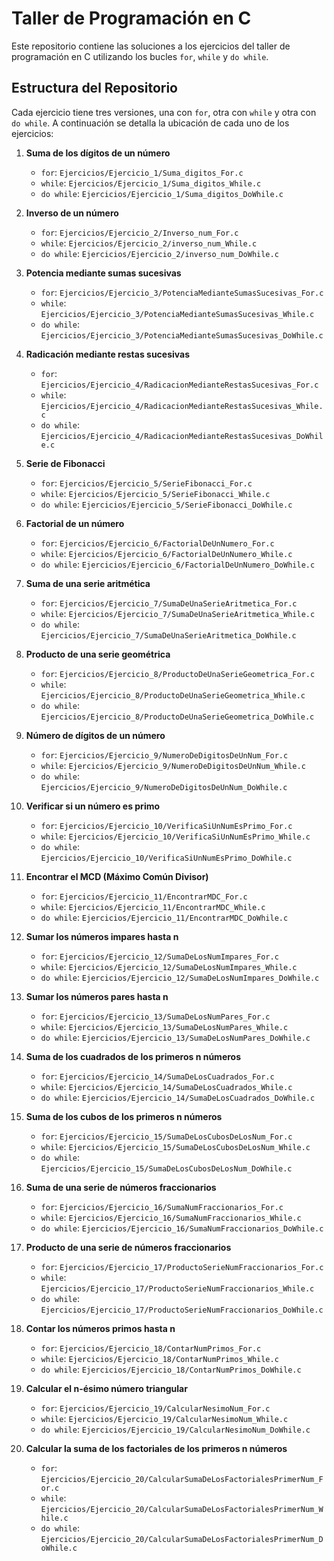 # Taller de Programación en C
Este repositorio contiene las soluciones a los ejercicios del taller de programación en C utilizando los bucles `for`, `while` y `do while`. 

## Estructura del Repositorio
Cada ejercicio tiene tres versiones, una con `for`, otra con `while` y otra con `do while`. A continuación se detalla la ubicación de cada uno de los ejercicios:

1. **Suma de los dígitos de un número**
   - `for`: `Ejercicios/Ejercicio_1/Suma_digitos_For.c`
   - `while`: `Ejercicios/Ejercicio_1/Suma_digitos_While.c`
   - `do while`: `Ejercicios/Ejercicio_1/Suma_digitos_DoWhile.c`

2. **Inverso de un número**
   - `for`: `Ejercicios/Ejercicio_2/Inverso_num_For.c`
   - `while`: `Ejercicios/Ejercicio_2/inverso_num_While.c`
   - `do while`: `Ejercicios/Ejercicio_2/inverso_num_DoWhile.c`

3. **Potencia mediante sumas sucesivas**
   - `for`: `Ejercicios/Ejercicio_3/PotenciaMedianteSumasSucesivas_For.c`
   - `while`: `Ejercicios/Ejercicio_3/PotenciaMedianteSumasSucesivas_While.c`
   - `do while`: `Ejercicios/Ejercicio_3/PotenciaMedianteSumasSucesivas_DoWhile.c`

4. **Radicación mediante restas sucesivas**
   - `for`: `Ejercicios/Ejercicio_4/RadicacionMedianteRestasSucesivas_For.c`
   - `while`: `Ejercicios/Ejercicio_4/RadicacionMedianteRestasSucesivas_While.c`
   - `do while`: `Ejercicios/Ejercicio_4/RadicacionMedianteRestasSucesivas_DoWhile.c`

5. **Serie de Fibonacci**
   - `for`: `Ejercicios/Ejercicio_5/SerieFibonacci_For.c`
   - `while`: `Ejercicios/Ejercicio_5/SerieFibonacci_While.c`
   - `do while`: `Ejercicios/Ejercicio_5/SerieFibonacci_DoWhile.c`

6. **Factorial de un número**
   - `for`: `Ejercicios/Ejercicio_6/FactorialDeUnNumero_For.c`
   - `while`: `Ejercicios/Ejercicio_6/FactorialDeUnNumero_While.c`
   - `do while`: `Ejercicios/Ejercicio_6/FactorialDeUnNumero_DoWhile.c`

7. **Suma de una serie aritmética**
   - `for`: `Ejercicios/Ejercicio_7/SumaDeUnaSerieAritmetica_For.c`
   - `while`: `Ejercicios/Ejercicio_7/SumaDeUnaSerieAritmetica_While.c`
   - `do while`: `Ejercicios/Ejercicio_7/SumaDeUnaSerieAritmetica_DoWhile.c`

8. **Producto de una serie geométrica**
   - `for`: `Ejercicios/Ejercicio_8/ProductoDeUnaSerieGeometrica_For.c`
   - `while`: `Ejercicios/Ejercicio_8/ProductoDeUnaSerieGeometrica_While.c`
   - `do while`: `Ejercicios/Ejercicio_8/ProductoDeUnaSerieGeometrica_DoWhile.c`

9. **Número de dígitos de un número**
   - `for`: `Ejercicios/Ejercicio_9/NumeroDeDigitosDeUnNum_For.c`
   - `while`: `Ejercicios/Ejercicio_9/NumeroDeDigitosDeUnNum_While.c`
   - `do while`: `Ejercicios/Ejercicio_9/NumeroDeDigitosDeUnNum_DoWhile.c`

10. **Verificar si un número es primo**
    - `for`: `Ejercicios/Ejercicio_10/VerificaSiUnNumEsPrimo_For.c`
    - `while`: `Ejercicios/Ejercicio_10/VerificaSiUnNumEsPrimo_While.c`
    - `do while`: `Ejercicios/Ejercicio_10/VerificaSiUnNumEsPrimo_DoWhile.c`

11. **Encontrar el MCD (Máximo Común Divisor)**
    - `for`: `Ejercicios/Ejercicio_11/EncontrarMDC_For.c`
    - `while`: `Ejercicios/Ejercicio_11/EncontrarMDC_While.c`
    - `do while`: `Ejercicios/Ejercicio_11/EncontrarMDC_DoWhile.c`

12. **Sumar los números impares hasta n**
    - `for`: `Ejercicios/Ejercicio_12/SumaDeLosNumImpares_For.c`
    - `while`: `Ejercicios/Ejercicio_12/SumaDeLosNumImpares_While.c`
    - `do while`: `Ejercicios/Ejercicio_12/SumaDeLosNumImpares_DoWhile.c`

13. **Sumar los números pares hasta n**
    - `for`: `Ejercicios/Ejercicio_13/SumaDeLosNumPares_For.c`
    - `while`: `Ejercicios/Ejercicio_13/SumaDeLosNumPares_While.c`
    - `do while`: `Ejercicios/Ejercicio_13/SumaDeLosNumPares_DoWhile.c`

14. **Suma de los cuadrados de los primeros n números**
    - `for`: `Ejercicios/Ejercicio_14/SumaDeLosCuadrados_For.c`
    - `while`: `Ejercicios/Ejercicio_14/SumaDeLosCuadrados_While.c`
    - `do while`: `Ejercicios/Ejercicio_14/SumaDeLosCuadrados_DoWhile.c`

15. **Suma de los cubos de los primeros n números**
    - `for`: `Ejercicios/Ejercicio_15/SumaDeLosCubosDeLosNum_For.c`
    - `while`: `Ejercicios/Ejercicio_15/SumaDeLosCubosDeLosNum_While.c`
    - `do while`: `Ejercicios/Ejercicio_15/SumaDeLosCubosDeLosNum_DoWhile.c`

16. **Suma de una serie de números fraccionarios**
    - `for`: `Ejercicios/Ejercicio_16/SumaNumFraccionarios_For.c`
    - `while`: `Ejercicios/Ejercicio_16/SumaNumFraccionarios_While.c`
    - `do while`: `Ejercicios/Ejercicio_16/SumaNumFraccionarios_DoWhile.c`

17. **Producto de una serie de números fraccionarios**
    - `for`: `Ejercicios/Ejercicio_17/ProductoSerieNumFraccionarios_For.c`
    - `while`: `Ejercicios/Ejercicio_17/ProductoSerieNumFraccionarios_While.c`
    - `do while`: `Ejercicios/Ejercicio_17/ProductoSerieNumFraccionarios_DoWhile.c`

18. **Contar los números primos hasta n**
    - `for`: `Ejercicios/Ejercicio_18/ContarNumPrimos_For.c`
    - `while`: `Ejercicios/Ejercicio_18/ContarNumPrimos_While.c`
    - `do while`: `Ejercicios/Ejercicio_18/ContarNumPrimos_DoWhile.c`

19. **Calcular el n-ésimo número triangular**
    - `for`: `Ejercicios/Ejercicio_19/CalcularNesimoNum_For.c`
    - `while`: `Ejercicios/Ejercicio_19/CalcularNesimoNum_While.c`
    - `do while`: `Ejercicios/Ejercicio_19/CalcularNesimoNum_DoWhile.c`

20. **Calcular la suma de los factoriales de los primeros n números**
    - `for`: `Ejercicios/Ejercicio_20/CalcularSumaDeLosFactorialesPrimerNum_For.c`
    - `while`: `Ejercicios/Ejercicio_20/CalcularSumaDeLosFactorialesPrimerNum_While.c`
    - `do while`: `Ejercicios/Ejercicio_20/CalcularSumaDeLosFactorialesPrimerNum_DoWhile.c`
